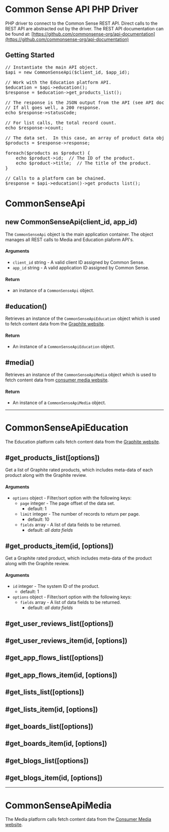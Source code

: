 Common Sense API PHP Driver
===========================

PHP driver to connect to the Common Sense REST API.  Direct calls to the REST API are abstracted out by the driver.  The REST API documentation can be found at: [https://github.com/commonsense-org/api-documentation](https://github.com/commonsense-org/api-documentation) 

## Getting Started

<pre>
// Instantiate the main API object.
$api = new CommonSenseApi($client_id, $app_id);

// Work with the Education platform API.
$education = $api->education();
$response = $education->get_products_list();

// The response is the JSON output from the API (see API documentation for details).
// If all goes well, a 200 response.
echo $response->statusCode;

// For list calls, the total record count.
echo $response->count;

// The data set.  In this case, an array of product data objects. 
$products = $response->response;

foreach($products as $product) {
	echo $product->id;  // The ID of the product.
	echo $product->title;  // The title of the product.
}

// Calls to a platform can be chained.
$response = $api->education()->get_products_list();
</pre>

CommonSenseApi
==============

## new CommonSenseApi(client_id, app_id)

The `CommonSenseApi` object is the main application container. The object manages all REST calls to Media and Education plaform API's.

#### Arguments
* `client_id` string - A valid client ID assigned by Common Sense.
* `app_id` string - A valid application ID assigned by Common Sense.

#### Return
* an instance of a `CommonSenseApi` object.

## #education()

Retrieves an instance of the `CommonSenseApiEducation` object which is used to fetch content data from the [Graphite website](https://www.graphite.org).

#### Return
* An instance of a `CommonSenseApiEducation` object.

## #media()

Retrieves an instance of the `CommonSenseApiMedia` object which is used to fetch content data from [consumer media website](https://www.commonsensemedia.org).

#### Return
* An instance of a `CommonSenseApiMedia` object.

* * *


CommonSenseApiEducation
=======================

The Education platform calls fetch content data from the [Graphite website](https://www.graphite.org).

## #get_products_list([options])

Get a list of Graphite rated products, which includes meta-data of each product along with the Graphite review.

#### Arguments

* `options` object - Filter/sort option with the following keys:
	* `page` integer - The page offset of the data set.
		* default: 1
	* `limit` integer - The number of records to return per page.
		* default: 10
	* `fields` array - A list of data fields to be returned.
		* default: *all data fields*

## #get_products_item(id, [options])

Get a Graphite rated product, which includes meta-data of the product along with the Graphite review.

#### Arguments

* `id` integer - The system ID of the product.
	* default: 1
* `options` object - Filter/sort option with the following keys:
	* `fields` array - A list of data fields to be returned.
		* default: *all data fields*

## #get_user_reviews_list([options])

## #get_user_reviews_item(id, [options])

## #get_app_flows_list([options])

## #get_app_flows_item(id, [options])

## #get_lists_list([options])

## #get_lists_item(id, [options])

## #get_boards_list([options])

## #get_boards_item(id, [options])


## #get_blogs_list([options])

## #get_blogs_item(id, [options])

* * *

CommonSenseApiMedia
===================

The Media platform calls fetch content data from the [Consumer Media website](https://www.commonsensemedia.org).